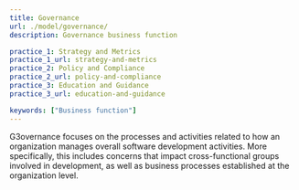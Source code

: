 ```yaml
---
title: Governance
url: ./model/governance/
description: Governance business function

practice_1: Strategy and Metrics
practice_1_url: strategy-and-metrics
practice_2: Policy and Compliance
practice_2_url: policy-and-compliance
practice_3: Education and Guidance
practice_3_url: education-and-guidance

keywords: ["Business function"]
---
```


G3overnance focuses on the processes and activities related to how an organization manages overall software development activities. More specifically, this includes concerns that impact cross-functional groups involved in development, as well as business processes established at the organization level.

